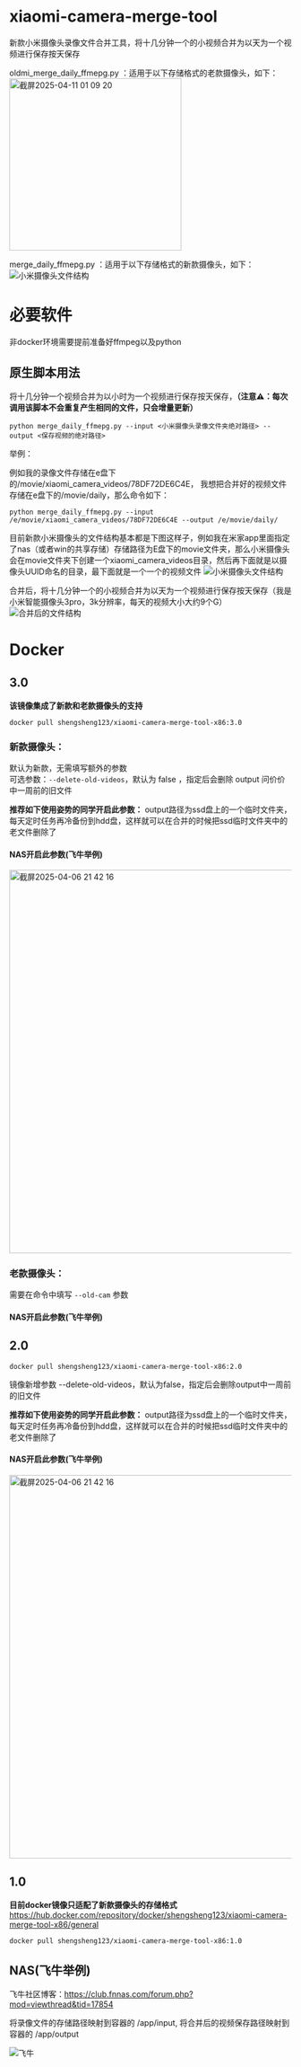 # xiaomi-camera-merge-tool
新款小米摄像头录像文件合并工具，将十几分钟一个的小视频合并为以天为一个视频进行保存按天保存

oldmi_merge_daily_ffmepg.py ：适用于以下存储格式的老款摄像头，如下：
<img width="307" alt="截屏2025-04-11 01 09 20" src="https://github.com/user-attachments/assets/c15b10bc-2622-4d4c-bac9-b13768feeafe" />

merge_daily_ffmepg.py ：适用于以下存储格式的新款摄像头，如下：
![小米摄像头文件结构](https://github.com/Mrhs121/xiaomi-camera-merge-tool/blob/main/Snipaste_2025-03-01_20-24-22.png)


# 必要软件
非docker环境需要提前准备好ffmpeg以及python

## 原生脚本用法
将十几分钟一个视频合并为以小时为一个视频进行保存按天保存，**（注意⚠️：每次调用该脚本不会重复产生相同的文件，只会增量更新）**

```python merge_daily_ffmepg.py --input <小米摄像头录像文件夹绝对路径> --output <保存视频的绝对路径> ```

举例：

例如我的录像文件存储在e盘下的/movie/xiaomi_camera_videos/78DF72DE6C4E， 我想把合并好的视频文件存储在e盘下的/movie/daily，那么命令如下：

``` python merge_daily_ffmepg.py --input /e/movie/xiaomi_camera_videos/78DF72DE6C4E --output /e/movie/daily/ ```

目前新款小米摄像头的文件结构基本都是下图这样子，例如我在米家app里面指定了nas（或者win的共享存储）存储路径为E盘下的movie文件夹，那么小米摄像头会在movie文件夹下创建一个xiaomi_camera_videos目录，然后再下面就是以摄像头UUID命名的目录，最下面就是一个一个的视频文件
![小米摄像头文件结构](https://github.com/Mrhs121/xiaomi-camera-merge-tool/blob/main/Snipaste_2025-03-01_20-24-22.png)

合并后，将十几分钟一个的小视频合并为以天为一个视频进行保存按天保存（我是小米智能摄像头3pro，3k分辨率，每天的视频大小大约9个G）
![合并后的文件结构](https://github.com/Mrhs121/xiaomi-camera-merge-tool/blob/main/Snipaste_2025-03-01_20-25-31.png)

# Docker

## 3.0
**该镜像集成了新款和老款摄像头的支持**

``` docker pull shengsheng123/xiaomi-camera-merge-tool-x86:3.0 ```
### 新款摄像头：
默认为新款，无需填写额外的参数 \
可选参数：```--delete-old-videos```，默认为 false ，指定后会删除 output 问价价中一周前的旧文件

**推荐如下使用姿势的同学开启此参数：**
output路径为ssd盘上的一个临时文件夹，每天定时任务再冷备份到hdd盘，这样就可以在合并的时候把ssd临时文件夹中的老文件删除了

#### NAS开启此参数(飞牛举例)
<img width="683" alt="截屏2025-04-06 21 42 16" src="https://github.com/user-attachments/assets/464b3497-aa22-4ebf-84e0-592b6136062a" />

### 老款摄像头：
需要在命令中填写 ```--old-cam``` 参数
#### NAS开启此参数(飞牛举例)

## 2.0
``` docker pull shengsheng123/xiaomi-camera-merge-tool-x86:2.0 ```

镜像新增参数 --delete-old-videos，默认为false，指定后会删除output中一周前的旧文件

**推荐如下使用姿势的同学开启此参数：**
output路径为ssd盘上的一个临时文件夹，每天定时任务再冷备份到hdd盘，这样就可以在合并的时候把ssd临时文件夹中的老文件删除了
#### NAS开启此参数(飞牛举例)
<img width="683" alt="截屏2025-04-06 21 42 16" src="https://github.com/user-attachments/assets/464b3497-aa22-4ebf-84e0-592b6136062a" />




## 1.0
**目前docker镜像只适配了新款摄像头的存储格式**
https://hub.docker.com/repository/docker/shengsheng123/xiaomi-camera-merge-tool-x86/general

```docker pull shengsheng123/xiaomi-camera-merge-tool-x86:1.0```
## NAS(飞牛举例)
飞牛社区博客：https://club.fnnas.com/forum.php?mod=viewthread&tid=17854

将录像文件的存储路径映射到容器的 /app/input, 将合并后的视频保存路径映射到容器的 /app/output

![飞牛](https://github.com/Mrhs121/xiaomi-camera-merge-tool/blob/main/%E6%88%AA%E5%B1%8F2025-03-08%2013.15.05.png)



